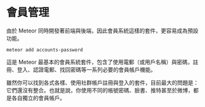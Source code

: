 # 會員管理

由於 Meteor 同時開發著前端與後端，因此會員系統這樣的套件，更容易成為預設功能。

```
meteor add accounts-password
```

這是 Meteor 最基本的會員系統套件，包含了使用電郵（或用戶名稱）與密碼，註冊、登入、認證電郵、找回密碼等一系列必要的會員帳戶機能。

雖然你可以找到各式各樣、使用社群帳戶註冊與登入的套件，目前最大的問題是：它們還沒有整合。也就是說，你使用不同的帳號密碼、臉書、推特甚至於微博，都是各自獨立的會員帳戶。

